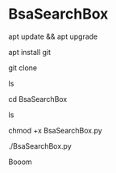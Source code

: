 # BsaSearchBox

apt update && apt upgrade

apt install git 

git clone 

ls 

cd BsaSearchBox

ls 

chmod +x BsaSearchBox.py 

./BsaSearchBox.py


Booom
